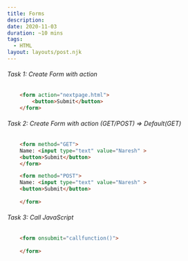 ```yaml
---
title: Forms
description: 
date: 2020-11-03
duration: ~10 mins
tags:
  - HTML
layout: layouts/post.njk
---
```


###### Task 1: Create Form with action

```html
    <form action="nextpage.html">
        <button>Submit</button>
    </form>
```

###### Task 2: Create Form with action (GET/POST) => Default(GET)
```html
    <form method="GET">
    Name: <input type="text" value="Naresh" >
    <button>Submit</button>
    </form>
```
```html
    <form method="POST">
    Name: <input type="text" value="Naresh" >
    <button>Submit</button>
    
    </form>
```

###### Task 3: Call JavaScript
```html
    <form onsubmit="callfunction()">
    
    </form>
```
